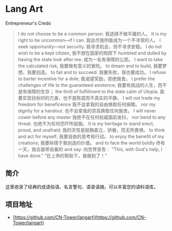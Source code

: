 # Lang Art

Entrepreneur's Credo

> I do not choose to be a common person.
> 我选择不做平庸的人。
> It is my right to be uncommon—if I can.
> 我会尽我所能成为一个不寻常的人。
> I seek opportunity—not security.
> 我寻求机会，但不寻求安稳。
> I do not wish to be a kept citizen,
> 我不想在国家的照顾下
> humbled and dulled by having the state look after me.
> 成为一名有保障的公民。
> I want to take the calculated risk,
> 我要做有意义的冒险。
> to dream and to build,
> 我要梦想，我要创造。
> to fail and to succeed.
> 我要失败，我也要成功。
> I refuse to barter incentive for a dole;
> 我渴望奖励，拒绝施舍。
> I prefer the challenges of life to the guaranteed existence;
> 我要有挑战的人生，而不是有保障的生存；
> the thrill of fulfillment to the stale calm of Utopia.
> 我要实现目标时的亢奋，也不是陈腐而不真实的平静。
> I will not trade my freedom for beneficence
> 我不会拿我的自由换取任何捐赠。
> nor my dignity for a handout.
> 也不会拿我的崇高换取任何施舍。
> I will never cower before any master
> 我绝不在任何权威面前发抖，
> nor bend to any threat.
> 也绝不为任何恐吓所屈服。
> It is my heritage to stand erect, proud, and unafraid;
> 我的天性是挺胸直立，骄傲，而无所畏惧。
> to think and act for myself;
> 我要自由的思考和行动。
> to enjoy the benefit of my creations;
> 我要纵情于我创造的价值。
> and to face the world boldly
> 终有一天，我会面带自豪的
> and say:
> 向世界宣告：
> "This, with God's help, I have done."
> “在上帝的帮助下，我做到了！”


## 简介
这里收录了经典的成语俗语、名言警句、语录语摘，可以丰富您的语料语库。

## 项目地址
- [https://github.com/CN-Tower/langart](https://github.com/CN-Tower/langart)